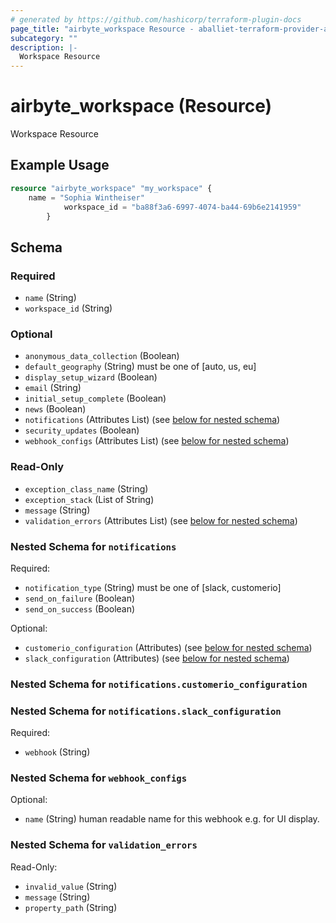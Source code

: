 ```yaml
---
# generated by https://github.com/hashicorp/terraform-plugin-docs
page_title: "airbyte_workspace Resource - aballiet-terraform-provider-airbyte-oss"
subcategory: ""
description: |-
  Workspace Resource
---
```


# airbyte_workspace (Resource)

Workspace Resource

## Example Usage

```terraform
resource "airbyte_workspace" "my_workspace" {
    name = "Sophia Wintheiser"
            workspace_id = "ba88f3a6-6997-4074-ba44-69b6e2141959"
        }
```

<!-- schema generated by tfplugindocs -->
## Schema

### Required

- `name` (String)
- `workspace_id` (String)

### Optional

- `anonymous_data_collection` (Boolean)
- `default_geography` (String) must be one of [auto, us, eu]
- `display_setup_wizard` (Boolean)
- `email` (String)
- `initial_setup_complete` (Boolean)
- `news` (Boolean)
- `notifications` (Attributes List) (see [below for nested schema](#nestedatt--notifications))
- `security_updates` (Boolean)
- `webhook_configs` (Attributes List) (see [below for nested schema](#nestedatt--webhook_configs))

### Read-Only

- `exception_class_name` (String)
- `exception_stack` (List of String)
- `message` (String)
- `validation_errors` (Attributes List) (see [below for nested schema](#nestedatt--validation_errors))

<a id="nestedatt--notifications"></a>
### Nested Schema for `notifications`

Required:

- `notification_type` (String) must be one of [slack, customerio]
- `send_on_failure` (Boolean)
- `send_on_success` (Boolean)

Optional:

- `customerio_configuration` (Attributes) (see [below for nested schema](#nestedatt--notifications--customerio_configuration))
- `slack_configuration` (Attributes) (see [below for nested schema](#nestedatt--notifications--slack_configuration))

<a id="nestedatt--notifications--customerio_configuration"></a>
### Nested Schema for `notifications.customerio_configuration`


<a id="nestedatt--notifications--slack_configuration"></a>
### Nested Schema for `notifications.slack_configuration`

Required:

- `webhook` (String)



<a id="nestedatt--webhook_configs"></a>
### Nested Schema for `webhook_configs`

Optional:

- `name` (String) human readable name for this webhook e.g. for UI display.


<a id="nestedatt--validation_errors"></a>
### Nested Schema for `validation_errors`

Read-Only:

- `invalid_value` (String)
- `message` (String)
- `property_path` (String)


